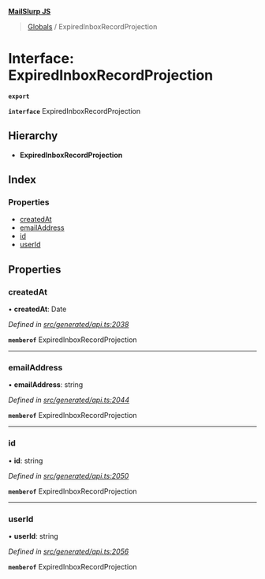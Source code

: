 **[MailSlurp JS](../README.md)**

> [Globals](../README.md) / ExpiredInboxRecordProjection

# Interface: ExpiredInboxRecordProjection

**`export`** 

**`interface`** ExpiredInboxRecordProjection

## Hierarchy

* **ExpiredInboxRecordProjection**

## Index

### Properties

* [createdAt](expiredinboxrecordprojection.md#createdat)
* [emailAddress](expiredinboxrecordprojection.md#emailaddress)
* [id](expiredinboxrecordprojection.md#id)
* [userId](expiredinboxrecordprojection.md#userid)

## Properties

### createdAt

•  **createdAt**: Date

*Defined in [src/generated/api.ts:2038](https://github.com/mailslurp/mailslurp-client/blob/67ec74c/src/generated/api.ts#L2038)*

**`memberof`** ExpiredInboxRecordProjection

___

### emailAddress

•  **emailAddress**: string

*Defined in [src/generated/api.ts:2044](https://github.com/mailslurp/mailslurp-client/blob/67ec74c/src/generated/api.ts#L2044)*

**`memberof`** ExpiredInboxRecordProjection

___

### id

•  **id**: string

*Defined in [src/generated/api.ts:2050](https://github.com/mailslurp/mailslurp-client/blob/67ec74c/src/generated/api.ts#L2050)*

**`memberof`** ExpiredInboxRecordProjection

___

### userId

•  **userId**: string

*Defined in [src/generated/api.ts:2056](https://github.com/mailslurp/mailslurp-client/blob/67ec74c/src/generated/api.ts#L2056)*

**`memberof`** ExpiredInboxRecordProjection
